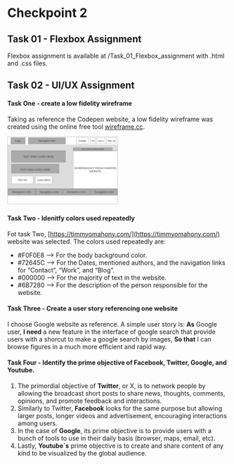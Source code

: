# Checkpoint 2

## Task 01 - Flexbox Assignment
Flexbox assignment is available at /Task_01_Flexbox_assignment with .html and .css files.

## Task 02 - UI/UX Assignment

#### Task One - create a low fidelity wireframe
Taking as reference the Codepen website, a low fidelity wireframe was created using the online free tool [wireframe.cc](https://wireframe.cc/).

<img src=./images/low-fidelity-wireframe.jpg width="50%" height="50%">

#### Task Two - Idenitfy colors used repeatedly
Fot task Two, [https://timmyomahony.com/](https://timmyomahony.com/) website was selected. The colors used repeatedly are:
-	#F0F0E8 --> For the body background color.
-	#72645C --> For the Dates, mentioned authors, and the navigation links for “Contact”, “Work”, and “Blog”.
-	#000000 --> For the majority of text in the website.
-	#6B7280 --> For the description of the person responsible for the website.

#### Task Three - Create a user story referencing one website
I choose Google website as reference. A simple user story is:
**As** Google user, **I need** a new feature in the interface of google search that provide users with a shorcut to make a google search by images, **So that** I can browse figures in a much more efficient and rapid way.

#### Task Four - Identify the prime objective of Facebook, Twitter, Google, and Youtube.
1. The primordial objective of **Twitter**, or X, is to network people by allowing the broadcast short posts to share news, thoughts, comments, opinions, and promote feedback and interactions.
2. Similarly to Twitter, **Facebook** looks for the same purpose but allowing larger posts, longer videos and advertisement, encouraging interactions among users.
3. In the case of **Google**, its prime objective is to provide users with a bunch of tools to use in their daily basis (browser, maps, email, etc).
4. Lastly, **Youtube´s** prime objective is to create and share content of any kind to be visualized by the global audience.

